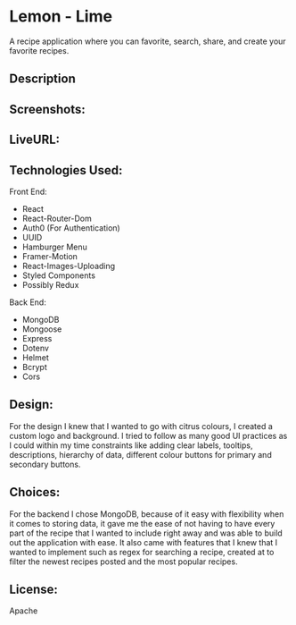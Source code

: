 # Lemon - Lime 
A recipe application where you can favorite, search, share, and create your favorite recipes. 

## Description

## Screenshots:

## LiveURL:

## Technologies Used:
Front End:
- React
- React-Router-Dom
- Auth0 (For Authentication)
- UUID 
- Hamburger Menu 
- Framer-Motion
- React-Images-Uploading
- Styled Components
- Possibly Redux 

Back End:
- MongoDB
- Mongoose
- Express
- Dotenv
- Helmet
- Bcrypt
- Cors

## Design:
For the design I knew that I wanted to go with citrus colours, I created a custom logo and background. 
I tried to follow as many good UI practices as I could within my time constraints like adding clear labels, tooltips, descriptions, hierarchy of data, different colour buttons for primary and secondary buttons. 

## Choices:
For the backend I chose MongoDB, because of it easy with flexibility when it comes to storing data, it gave me the ease of not having to have every part of the recipe that I wanted to include right away and was able to build out the application with ease. It also came with features that I knew that I wanted to implement such as regex for searching a recipe, created at to filter the newest recipes posted and the most popular recipes. 

## License:
Apache